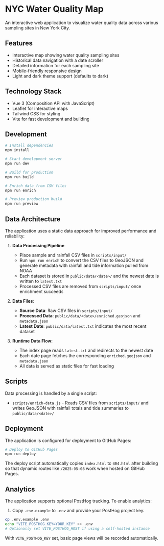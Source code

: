 # NYC Water Quality Map

An interactive web application to visualize water quality data across various sampling sites in New York City.

## Features

- Interactive map showing water quality sampling sites
- Historical data navigation with a date scroller
- Detailed information for each sampling site
- Mobile-friendly responsive design
- Light and dark theme support (defaults to dark)

## Technology Stack

- Vue 3 (Composition API with JavaScript)
- Leaflet for interactive maps
- Tailwind CSS for styling
- Vite for fast development and building

## Development

```bash
# Install dependencies
npm install

# Start development server
npm run dev

# Build for production
npm run build

# Enrich data from CSV files
npm run enrich

# Preview production build
npm run preview
```

## Data Architecture

The application uses a static data approach for improved performance and reliability:

1. **Data Processing Pipeline**:
   - Place sample and rainfall CSV files in `scripts/input/`
   - Run `npm run enrich` to convert the CSV files to GeoJSON and generate metadata
     with rainfall and tide information pulled from NOAA
    - Each dataset is stored in `public/data/<date>/` and the newest date is written to `latest.txt`
    - Processed CSV files are removed from `scripts/input/` once enrichment succeeds

2. **Data Files**:
   - **Source Data**: Raw CSV files in `scripts/input/`
   - **Processed Data**: `public/data/<date>/enriched.geojson` and `metadata.json`
   - **Latest Date**: `public/data/latest.txt` indicates the most recent dataset

3. **Runtime Data Flow**:
   - The index page reads `latest.txt` and redirects to the newest date
   - Each date page fetches the corresponding `enriched.geojson` and `metadata.json`
   - All data is served as static files for fast loading

## Scripts

Data processing is handled by a single script:

- `scripts/enrich-data.js` - Reads CSV files from `scripts/input/` and writes GeoJSON
  with rainfall totals and tide summaries to `public/data/<date>/`

## Deployment

The application is configured for deployment to GitHub Pages:

```bash
# Deploy to GitHub Pages
npm run deploy
```

The deploy script automatically copies `index.html` to `404.html` after building so that
dynamic routes like `/2025-05-08` work when hosted on GitHub Pages.

## Analytics

The application supports optional PostHog tracking. To enable analytics:

1. Copy `.env.example` to `.env` and provide your PostHog project key.

```bash
cp .env.example .env
echo "VITE_POSTHOG_KEY=YOUR_KEY" >> .env
# Optionally set VITE_POSTHOG_HOST if using a self-hosted instance
```

With `VITE_POSTHOG_KEY` set, basic page views will be recorded automatically.

